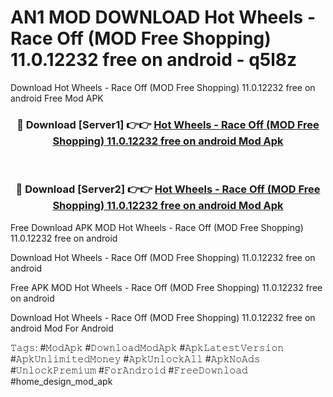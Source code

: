 # AN1 MOD DOWNLOAD Hot Wheels - Race Off (MOD Free Shopping) 11.0.12232 free on android - q5l8z
Download Hot Wheels - Race Off (MOD Free Shopping) 11.0.12232 free on android Free Mod APK

<div align="center">
<h3>🔴 Download [Server1] 👉👉 <a href="https://apk-comot.site?title=Hot_Wheels_-_Race_Off_(MOD_Free_Shopping)_11.0.12232_free_on_android">Hot Wheels - Race Off (MOD Free Shopping) 11.0.12232 free on android Mod Apk</a></h3><br>

<h3>🔴 Download [Server2] 👉👉 <a href="https://apk-comot.site?title=Hot_Wheels_-_Race_Off_(MOD_Free_Shopping)_11.0.12232_free_on_android">Hot Wheels - Race Off (MOD Free Shopping) 11.0.12232 free on android Mod Apk</a></h3>
</div>


Free Download APK MOD Hot Wheels - Race Off (MOD Free Shopping) 11.0.12232 free on android

Download Hot Wheels - Race Off (MOD Free Shopping) 11.0.12232 free on android 

Free APK MOD Hot Wheels - Race Off (MOD Free Shopping) 11.0.12232 free on android 

Download Hot Wheels - Race Off (MOD Free Shopping) 11.0.12232 free on android Mod For Android

𝚃𝚊𝚐𝚜: #𝙼𝚘𝚍𝙰𝚙𝚔 #𝙳𝚘𝚠𝚗𝚕𝚘𝚊𝚍𝙼𝚘𝚍𝙰𝚙𝚔 #𝙰𝚙𝚔𝙻𝚊𝚝𝚎𝚜𝚝𝚅𝚎𝚛𝚜𝚒𝚘𝚗 #𝙰𝚙𝚔𝚄𝚗𝚕𝚒𝚖𝚒𝚝𝚎𝚍𝙼𝚘𝚗𝚎𝚢 #𝙰𝚙𝚔𝚄𝚗𝚕𝚘𝚌𝚔𝙰𝚕𝚕 #𝙰𝚙𝚔𝙽𝚘𝙰𝚍𝚜 #𝚄𝚗𝚕𝚘𝚌𝚔𝙿𝚛𝚎𝚖𝚒𝚞𝚖 #𝙵𝚘𝚛𝙰𝚗𝚍𝚛𝚘𝚒𝚍 #𝙵𝚛𝚎𝚎𝙳𝚘𝚠𝚗𝚕𝚘𝚊𝚍 #home_design_mod_apk
